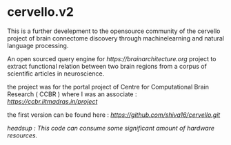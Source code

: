 # cervello.v2

This is a further develepment to the opensource community of the cervello project of brain connectome discovery through machinelearning and natural language processing.

An open sourced query engine for _https://brainarchitecture.org_ project to extract functional relation between two brain regions from a corpus of scientific articles in neuroscience.

the project was for the portal project of Centre for Computational Brain Research ( CCBR ) where I was an associate : _https://ccbr.iitmadras.in/project_


the first version can be found here : _https://github.com/shiva16/cervello.git_

_headsup : This code can consume some significant amount of hardware resources._
